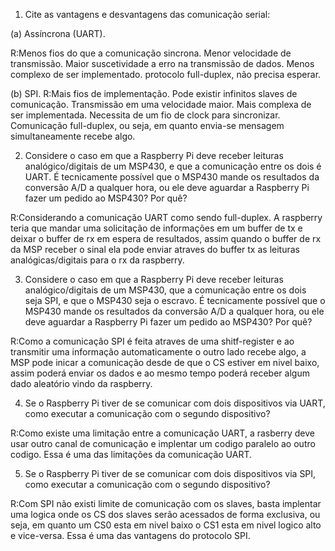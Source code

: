 1. Cite as vantagens e desvantagens das comunicação serial:

(a) Assíncrona (UART).

R:Menos fios do que a comunicação sincrona. Menor velocidade de transmissão. Maior suscetividade a erro na transmissão de dados. Menos complexo de ser implementado. protocolo full-duplex, não precisa esperar.

(b) SPI.
R:Mais fios de implementação. Pode existir infinitos slaves de comunicação. Transmissão em uma velocidade maior. Mais complexa de ser implementada. Necessita de um fio de clock para sincronizar. Comunicação full-duplex, ou seja, em quanto envia-se mensagem simultaneamente recebe algo.

2. Considere o caso em que a Raspberry Pi deve receber leituras analógico/digitais de um MSP430, e que a comunicação entre os dois é UART. É tecnicamente possível que o MSP430 mande os resultados da conversão A/D a qualquer hora, ou ele deve aguardar a Raspberry Pi fazer um pedido ao MSP430? Por quê?

R:Considerando a comunicação UART como sendo full-duplex. A raspberry teria que mandar uma solicitação de informações em um buffer de tx e deixar o buffer de rx em espera de resultados, assim quando o buffer de rx da MSP receber o sinal ela pode enviar atraves do buffer tx as leituras analógicas/digitais para o rx da raspberry.  

3. Considere o caso em que a Raspberry Pi deve receber leituras analógico/digitais de um MSP430, que a comunicação entre os dois seja SPI, e que o MSP430 seja o escravo. É tecnicamente possível que o MSP430 mande os resultados da conversão A/D a qualquer hora, ou ele deve aguardar a Raspberry Pi fazer um pedido ao MSP430? Por quê?

R:Como a comunicação SPI é feita atraves de uma shitf-register e ao transmitir uma informação automaticamente o outro lado recebe algo, a MSP pode inicar a comunicação desde de que o CS estiver em nivel baixo, assim poderá enviar os dados e ao mesmo tempo poderá receber algum dado aleatório vindo da raspberry.

4. Se o Raspberry Pi tiver de se comunicar com dois dispositivos via UART, como executar a comunicação com o segundo dispositivo?

R:Como existe uma limitação entre a comunicação UART, a rasberry deve usar outro canal de comunicação e implentar um codigo paralelo ao outro codigo. Essa é uma das limitações da comunicação UART.

5. Se o Raspberry Pi tiver de se comunicar com dois dispositivos via SPI, como executar a comunicação com o segundo dispositivo?

R:Com SPI não existi limite de comunicação com os slaves, basta implentar uma logica onde os CS dos slaves serão acessados de forma exclusiva, ou seja, em quanto um CS0 esta em nivel baixo o CS1 esta em nivel logico alto e vice-versa. Essa é uma das vantagens do protocolo SPI.

